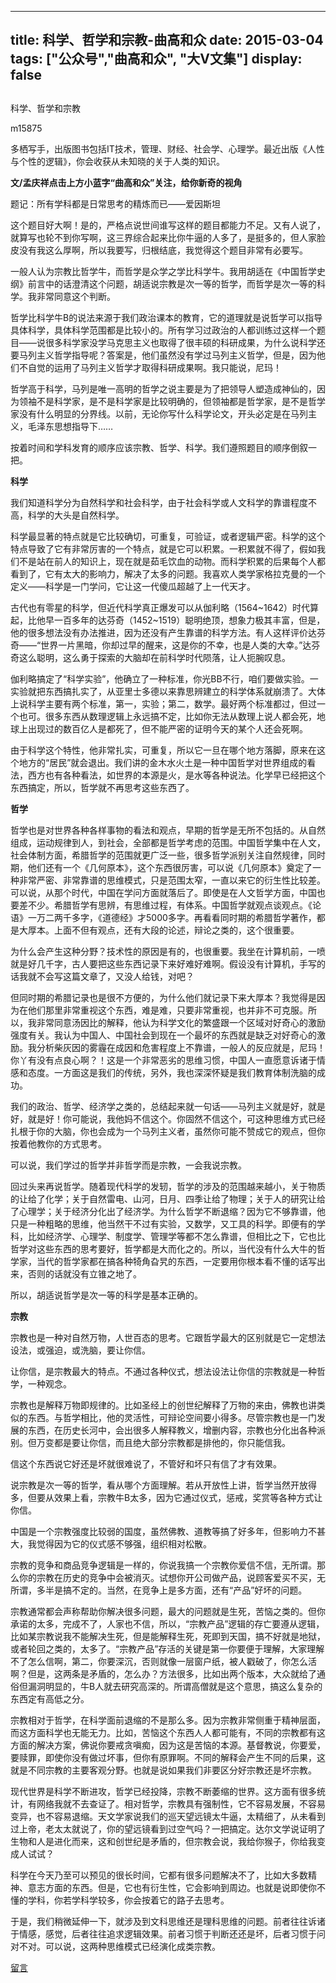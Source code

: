 
---
title:   科学、哲学和宗教-曲高和众
date: 2015-03-04
tags: ["公众号","曲高和众", "大V文集"]
display: false
---


## 



科学、哲学和宗教




m15875




多栖写手，出版图书包括IT技术，管理、财经、社会学、心理学。最近出版《人性与个性的逻辑》，你会收获从未知晓的关于人类的知识。


**文/孟庆祥点击上方小蓝字“曲高和众”关注，给你新奇的视角**

 

题记：所有学科都是日常思考的精炼而已——爱因斯坦

 

这个题目好大啊！是的，严格点说世间谁写这样的题目都能力不足。又有人说了，就算写也轮不到你写啊，这三界综合起来比你牛逼的人多了，是挺多的，但人家脸皮没有我这么厚啊，所以我要写，归根结底，我觉得这个题目非常有必要写。

 

一般人认为宗教比哲学牛，而哲学是众学之学比科学牛。我用胡适在《中国哲学史纲》前言中的话澄清这个问题，胡适说宗教是次一等的哲学，而哲学是次一等的科学。我非常同意这个判断。

 

哲学比科学牛B的说法来源于我们政治课本的教育，它的道理就是说哲学可以指导具体科学，具体科学范围都是比较小的。所有学习过政治的人都训练过这样一个题目——说很多科学家没学马克思主义也取得了很丰硕的科研成果，为什么说科学还要马列主义哲学指导呢？答案是，他们虽然没有学过马列主义哲学，但是，因为他们不自觉的运用了马列主义哲学才取得科研成果啊。我只能说，尼玛！

 

哲学高于科学，马列是唯一高明的哲学之说主要是为了把领导人塑造成神仙的，因为领袖不是科学家，是不是科学家是比较明确的，但领袖都是哲学家，是不是哲学家没有什么明显的分界线。以前，无论你写什么科学论文，开头必定是在马列主义，毛泽东思想指导下……

 

按着时间和学科发育的顺序应该宗教、哲学、科学。我们遵照题目的顺序倒叙一把。

 

**科学**

我们知道科学分为自然科学和社会科学，由于社会科学或人文科学的靠谱程度不高，科学的大头是自然科学。

 

科学最显著的特点就是它比较确切，可重复，可验证，或者逻辑严密。科学的这个特点导致了它有非常厉害的一个特点，就是它可以积累。一积累就不得了，假如我们不是站在前人的知识上，现在就是茹毛饮血的动物。而科学积累的后果每个人都看到了，它有太大的影响力，解决了太多的问题。我喜欢人类学家格拉克曼的一个定义——科学是一门学问，它让这一代傻瓜超越了上一代天才。

 

古代也有零星的科学，但近代科学真正爆发可以从伽利略（1564~1642）时代算起，比他早一百多年的达芬奇（1452~1519）聪明绝顶，想象力极其丰富，但是，他的很多想法没有办法推进，因为还没有产生靠谱的科学方法。有人这样评价达芬奇——“世界一片黑暗，你却过早的醒来，这是你的不幸，也是人类的大幸。”达芬奇这么聪明，这么勇于探索的大脑却在前科学时代陨落，让人扼腕叹息。

 

伽利略搞定了“科学实验”，他确立了一种标准，你光BB不行，咱们要做实验。一实验就把东西搞扎实了，从亚里士多德以来靠思辨建立的科学体系就崩溃了。大体上说科学主要有两个标准，第一，实验；第二，数学。最好两个标准都过，但过一个也可。很多东西从数理逻辑上永远搞不定，比如你无法从数理上说人都会死，地球上出现过的数百亿人是都死了，但不能严密的证明今天的某个人还会死啊。

 

由于科学这个特性，他非常扎实，可重复，所以它一旦在哪个地方落脚，原来在这个地方的“居民”就会退出。我们讲的金木水火土是一种中国哲学对世界组成的看法，西方也有各种看法，如世界的本源是火，是水等各种说法。化学早已经把这个东西搞定，所以，哲学就不再思考这些东西了。

 

**哲学**

哲学也是对世界各种各样事物的看法和观点，早期的哲学是无所不包括的。从自然组成，运动规律到人，到社会，全部都是哲学考虑的范围。中国哲学集中在人文，社会体制方面，希腊哲学的范围就更广泛一些，很多哲学派别关注自然规律，同时期，他们还有一个《几何原本》，这个东西很厉害，可以说《几何原本》奠定了一种非常严密、非常靠谱的思维模式，只是范围太窄，一直以来它的衍生性比较差。可以说，从那个时代，中国在学问方面就落后了。即使是在人文哲学方面，中国也要差不少。希腊哲学有思辨，有思维过程，有体系。中国哲学就观点谈观点。《论语》一万二两千多字，《道德经》才5000多字。再看看同时期的希腊哲学著作，都是大厚本。上面不但有观点，还有大段的论述，辩论之类的，这个很重要。

 

为什么会产生这种分野？技术性的原因是有的，也很重要。我坐在计算机前，一喷就是好几千字，古人要把这些东西记录下来好难好难啊。假设没有计算机，手写的话我就不会写这篇文章了，又没人给钱，对吧？

 

但同时期的希腊记录也是很不方便的，为什么他们就记录下来大厚本？我觉得是因为在他们那里非常重视这个东西，难是难，只要非常重视，也并非不可克服。所以，我非常同意汤因比的解释，他认为科学文化的繁盛跟一个区域对好奇心的激励强度有关。我认为中国人、中国社会到现在一个最坏的东西就是缺乏对好奇心的激励。我分析柴灰因的雾霾在成因和危害程度上不靠谱，一般人的反应就是，尼玛！你丫有没有点良心啊？！这是一个非常恶劣的思维习惯，中国人一直愿意诉诸于情感和态度。一方面这是我们的传统，另外，我也深深怀疑是我们教育体制洗脑的成功。

 

我们的政治、哲学、经济学之类的，总结起来就一句话——马列主义就是好，就是好，就是好！你可能说，我他妈不信这个。你固然不信这个，可这种思维方式已经扎根于你的大脑，你也会成为一个马列主义者，虽然你可能不赞成它的观点，但你按着他教你的方式思考。

 

可以说，我们学过的哲学并非哲学而是宗教，一会我说宗教。

 

回过头来再说哲学。随着现代科学的发轫，哲学的涉及的范围越来越小，关于物质的让给了化学；关于自然雷电、山河，日月、四季让给了物理；关于人的研究让给了心理学；关于经济分化出了经济学。为什么哲学不断退缩？因为它不够靠谱，他只是一种粗略的思维，他当然干不过有实验，又数学，又工具的科学。即便有的学科，比如经济学、心理学、制度学、管理学等都不怎么靠谱，但相比之下，它也比哲学对这些东西的思考要好，哲学都是大而化之的。所以，当代没有什么大牛的哲学家，当代的哲学家都在搞各种犄角旮旯的东西，一定要用你根本看不懂的话写出来，否则的话就没有立锥之地了。

 

所以，胡适说哲学是次一等的科学是基本正确的。

 

**宗教**

宗教也是一种对自然万物，人世百态的思考。它跟哲学最大的区别就是它一定想法设法，或强迫，或洗脑，要让你信。

 

让你信，是宗教最大的特点。不通过各种仪式，想法设法让你信的宗教就是一种哲学，一种观念。

 

宗教也是解释万物即规律的。比如圣经上的创世纪解释了万物的来由，佛教也讲类似的东西。与哲学相比，他的灵活性，可辩论空间要小得多。尽管宗教也是一门发展的东西，在历史长河中，会出很多人解释教义，增删内容，宗教也分化出各种派别。但万变都是要让你信，而且绝大部分宗教都是排他的，你只能信我。

 

信这个东西说它好还是坏就很难说了，不管好和坏只有信了才有效果。

 

说宗教是次一等的哲学，看从哪个方面理解。若从开放性上讲，哲学当然开放得多，但要从效果上看，宗教牛B太多，因为它通过仪式，惩戒，奖赏等各种方式让你信。

 

中国是一个宗教强度比较弱的国度，虽然佛教、道教等搞了好多年，但影响力不甚大，我觉得因为它的仪式感不够强，组织相对松散。

 

宗教的竞争和商品竞争逻辑是一样的，你说我搞一个宗教你爱信不信，无所谓。那么你的宗教在历史的竞争中会被消灭。试想你开公司做产品，说顾客爱买不买，无所谓，多半是搞不定的。当然，在竞争上是多方面，还有“产品”好坏的问题。

 

宗教通常都会声称帮助你解决很多问题，最大的问题就是生死，苦恼之类的。但你承诺的太多，完成不了，人家也不信，所以，“宗教产品”逻辑的存亡要遵从逻辑，比如某宗教说我不能解决生死，但是能解释生死，死即到天国，搞不好就是地狱，或者轮回之类的，太多了。“宗教产品”存活的关键是第一你要便于理解，大家理解不了怎么信啊，第二，你要深沉，否则就像一层窗户纸，被人戳破了，你怎么活啊？但是，这两条是矛盾的，怎么办？方法很多，比如出两个版本，大众就给了通俗但漏洞明显的，牛B人就去研究高深的。所谓高僧就是这个意思，搞这么复杂的东西定有高低之分。

 

宗教相对于哲学，在科学面前退缩的不是那么多。因为宗教非常侧重于精神层面，而这方面科学也无能无力。比如，苦恼这个东西人人都可能有，不同的宗教都有这方面的解决方案，佛说你要戒贪嗔痴，因为这是苦恼的本源。基督教说，你要爱，要赎罪，即使你没有做过坏事，但你有原罪啊。不同的解释会产生不同的后果，这就是不同宗教的主要客观分野。也就是说如果我们非要区分好宗教还是坏宗教。

 

现代世界是科学不断进攻，哲学已经投降，宗教不断萎缩的世界。这方面有很多统计，有网络我就不去查证了。相对哲学，宗教具有强制性，它不容易发展，不容易变异，也不容易退缩。天文学家说我们的巡天望远镜太牛逼，太精细了，从未看到过上帝，老太太就说了，你的望远镜看到过空气吗？一把搞定。达尔文学说证明了生物和人是进化而来，这和创世纪是矛盾的，但宗教会说，我给你猴子，你给我变成人试试？

 

科学在今天乃至可以预见的很长时间，它都有很多问题解决不了，比如大多数精神、意志方面的东西。但是，它也有衍生性，它会影响到周边。也就是说即使你不懂的学科，你若学科学较多，你会按着它的路子去思考。

 

于是，我们稍微延伸一下，就涉及到文科思维还是理科思维的问题。前者往往诉诸于情感，感觉，后者往往追求逻辑效果。前者习惯于判断还还是坏，后者习惯于问对不对。可以说，这两种思维模式已经演化成类宗教。











[留言](javascript:;)


